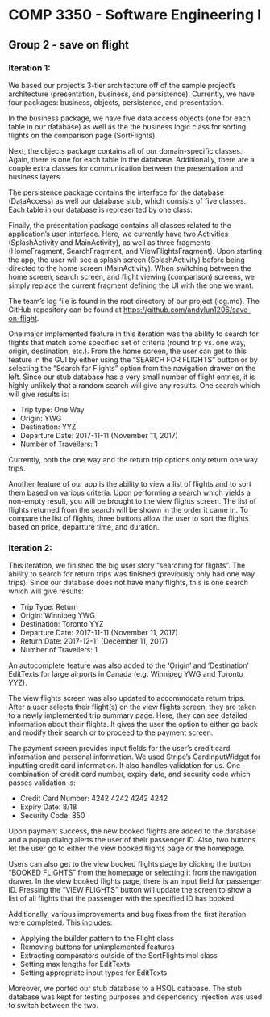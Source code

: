 # COMP 3350 - Software Engineering I
## Group 2 - save on flight

### Iteration 1:
We based our project’s 3-tier architecture off of the sample project’s architecture (presentation, business, and persistence). Currently, we have four packages: business, objects, persistence, and presentation.
 
In the business package, we have five data access objects (one for each table in our database) as well as the the business logic class for sorting flights on the comparison page (SortFlights).
 
Next, the objects package contains all of our domain-specific classes. Again, there is one for each table in the database. Additionally, there are a couple extra classes for communication between the presentation and business layers.
 
The persistence package contains the interface for the database (DataAccess) as well our database stub, which consists of five classes. Each table in our database is represented by one class.
 
Finally, the presentation package contains all classes related to the application’s user interface. Here, we currently have two Activities (SplashActivity and MainActivity), as well as three fragments (HomeFragment, SearchFragment, and ViewFlightsFragment). Upon starting the app, the user will see a splash screen (SplashActivity) before being directed to the home screen (MainActivity). When switching between the home screen, search screen, and flight viewing (comparison) screens, we simply replace the current fragment defining the UI with the one we want.
 
The team’s log file is found in the root directory of our project (log.md). The GitHub repository can be found at https://github.com/andylun1206/save-on-flight.
 
One major implemented feature in this iteration was the ability to search for flights that match some specified set of criteria (round trip vs. one way, origin, destination, etc.). From the home screen, the user can get to this feature in the GUI by either using the “SEARCH FOR FLIGHTS” button or by selecting the “Search for Flights” option from the navigation drawer on the left. Since our stub database has a very small number of flight entries, it is highly unlikely that a random search will give any results. One search which will give results is:
- Trip type: One Way
- Origin: YWG
- Destination: YYZ
- Departure Date: 2017-11-11 (November 11, 2017)
- Number of Travellers: 1

Currently, both the one way and the return trip options only return one way trips.
 
Another feature of our app is the ability to view a list of flights and to sort them based on various criteria. Upon performing a search which yields a non-empty result, you will be brought to the view flights screen. The list of flights returned from the search will be shown in the order it came in. To compare the list of flights, three buttons allow the user to sort the flights based on price, departure time, and duration.

### Iteration 2:
This iteration, we finished the big user story “searching for flights”. The ability to search for return trips was finished (previously only had one way trips). Since our database does not have many flights, this is one search which will give results:
- Trip Type: Return
- Origin: Winnipeg YWG
- Destination: Toronto YYZ
- Departure Date: 2017-11-11 (November 11, 2017)
- Return Date: 2017-12-11 (December 11, 2017)
- Number of Travellers: 1 

An autocomplete feature was also added to the ‘Origin’ and ‘Destination’ EditTexts for large airports in Canada (e.g. Winnipeg YWG and Toronto YYZ). 

The view flights screen was also updated to accommodate return trips. After a user selects their flight(s) on the view flights screen, they are taken to a newly implemented trip summary page. Here, they can see detailed information about their flights. It gives the user the option to either go back and modify their search or to proceed to the payment screen.

The payment screen provides input fields for the user’s credit card information and personal information. We used Stripe’s CardInputWidget for inputting credit card information. It also handles validation for us. One combination of credit card number, expiry date, and security code which passes validation is:
- Credit Card Number: 4242 4242 4242 4242
- Expiry Date: 8/18
- Security Code: 850

Upon payment success, the new booked flights are added to the database and a popup dialog alerts the user of their passenger ID. Also, two buttons let the user go to either the view booked flights page or the homepage.

Users can also get to the view booked flights page by clicking the button “BOOKED FLIGHTS” from the homepage or selecting it from the navigation drawer. In the view booked flights page, there is an input field for passenger ID. Pressing the “VIEW FLIGHTS” button will update the screen to show a list of all flights that the passenger with the specified ID has booked. 

Additionally, various improvements and bug fixes from the first iteration were completed. This includes:
- Applying the builder pattern to the Flight class
- Removing buttons for unimplemented features
- Extracting comparators outside of the SortFlightsImpl class
- Setting max lengths for EditTexts
- Setting appropriate input types for EditTexts

Moreover, we ported our stub database to a HSQL database. The stub database was kept for testing purposes and dependency injection was used to switch between the two.







